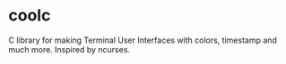 # coolc
C library for making Terminal User Interfaces with colors, timestamp and much more. Inspired by ncurses.
